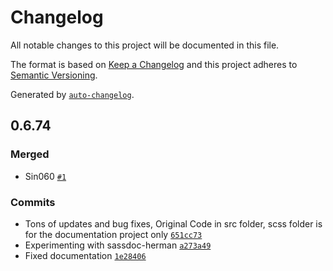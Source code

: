 # Changelog

All notable changes to this project will be documented in this file.

The format is based on [Keep a Changelog](https://keepachangelog.com/en/1.0.0/)
and this project adheres to [Semantic Versioning](https://semver.org/spec/v2.0.0.html).

Generated by [`auto-changelog`](https://github.com/CookPete/auto-changelog).

## 0.6.74

### Merged

- Sin060 [`#1`](https://github.com/TheoKondak/Sinister/pull/1)

### Commits

- Tons of updates and bug fixes, Original Code in src folder, scss folder is for the documentation project only [`651cc73`](https://github.com/TheoKondak/Sinister/commit/651cc73a9f64832541ec999fca4fbb93274f21e7)
- Experimenting with sassdoc-herman [`a273a49`](https://github.com/TheoKondak/Sinister/commit/a273a4956f3f5fe2819cc15c2a40f5c7c12d8075)
- Fixed documentation [`1e28406`](https://github.com/TheoKondak/Sinister/commit/1e28406b46829cc620fd29b7d865728030124799)
